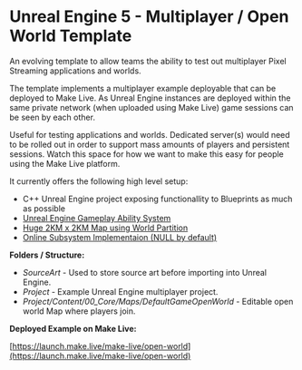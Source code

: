 # Unreal Engine 5 - Multiplayer / Open World Template

An evolving template to allow teams the ability to test out multiplayer Pixel Streaming applications and worlds.

The template implements a multiplayer example deployable that can be deployed to Make Live. As Unreal Engine instances are deployed within the same private network (when uploaded using Make Live) game sessions can be seen by each other.

Useful for testing applications and worlds.  Dedicated server(s) would need to be rolled out in order to support mass amounts of players and persistent sessions. Watch this space for how we want to make this easy for people using the Make Live platform.

It currently offers the following high level setup:

* C++ Unreal Engine project exposing functionallity to Blueprints as much as possible
* [Unreal Engine Gameplay Ability System](https://docs.unrealengine.com/5.0/en-US/gameplay-ability-system-for-unreal-engine/)
* [Huge 2KM x 2KM Map using World Partition](https://docs.unrealengine.com/5.0/en-US/world-partition-in-unreal-engine/)
* [Online Subsystem Implementaion (NULL by default)](https://docs.unrealengine.com/4.27/en-US/ProgrammingAndScripting/Online/)

**Folders / Structure:**

* *SourceArt* - Used to store source art before importing into Unreal Engine.
* *Project* - Example Unreal Engine multiplayer project.
* *Project/Content/00_Core/Maps/DefaultGameOpenWorld* - Editable open world Map where players join.

**Deployed Example on Make Live:**

[https://launch.make.live/make-live/open-world](https://launch.make.live/make-live/open-world)



